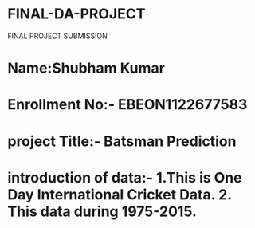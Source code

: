 # FINAL-DA-PROJECT
FINAL PROJECT SUBMISSION
# Name:Shubham Kumar
# Enrollment No:- EBEON1122677583
# project Title:- Batsman Prediction
# introduction of data:- 1.This is One Day International Cricket Data. 2. This data during 1975-2015.
